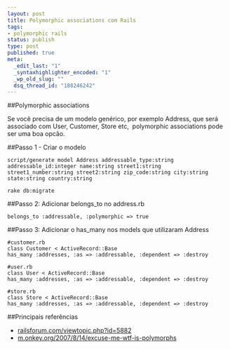 ```yaml
--- 
layout: post
title: Polymorphic associations com Rails
tags: 
- polymorphic rails
status: publish
type: post
published: true
meta: 
  _edit_last: "1"
  _syntaxhighlighter_encoded: "1"
  _wp_old_slug: ""
  dsq_thread_id: "188246242"
---
```

##Polymorphic associations

Se você precisa de um modelo genérico, por exemplo Address, que será associado com User, Customer, Store etc,  polymorphic associations pode ser uma boa opcão.

##Passo 1 - Criar o modelo

    script/generate model Address addressable_type:string addressable_id:integer name:string street1:string street1_number:string street2:string zip_code:string city:string state:string country:string
    
    rake db:migrate

##Passo 2: Adicionar belongs_to no address.rb

    belongs_to :addressable, :polymorphic => true

##Passo 3: Adicionar o has_many nos models que utilizaram Address

    #customer.rb
    class Customer < ActiveRecord::Base
    has_many :addresses, :as => :addressable, :dependent => :destroy
    
    #user.rb
    class User < ActiveRecord::Base
    has_many :addresses, :as => :addressable, :dependent => :destroy
    
    #store.rb
    class Store < ActiveRecord::Base
    has_many :addresses, :as => :addressable, :dependent => :destroy

##Principais referências

* [railsforum.com/viewtopic.php?id=5882](http://railsforum.com/viewtopic.php?id=5882)
* [m.onkey.org/2007/8/14/excuse-me-wtf-is-polymorphs](http://m.onkey.org/2007/8/14/excuse-me-wtf-is-polymorphs)
